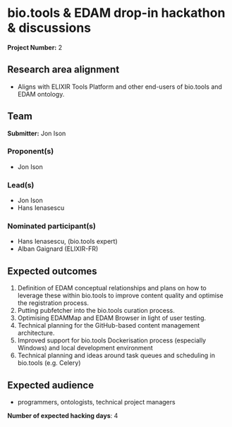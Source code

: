 # bio.tools & EDAM drop-in hackathon & discussions

**Project Number:** 2

## Research area alignment

- Aligns with ELIXIR Tools Platform and other end-users of bio.tools and EDAM ontology.

## Team

**Submitter:** Jon Ison

### Proponent(s)

- Jon Ison

### Lead(s)

- Jon Ison
- Hans Ienasescu

### Nominated participant(s)

- Hans Ienasescu, (bio.tools expert)
- Alban Gaignard (ELIXIR-FR)

## Expected outcomes

 1. Definition of EDAM conceptual relationships and plans on how to leverage these within bio.tools to improve content quality and optimise the registration process.
 2. Putting pubfetcher into the bio.tools curation process.
 3. Optimising EDAMMap and EDAM Browser in light of user testing.
 4. Technical planning for the GitHub-based content management architecture.
 5. Improved support for bio.tools Dockerisation process (especially Windows) and local development environment
 6. Technical planning and ideas around task queues and scheduling in bio.tools (e.g. Celery)

## Expected audience

- programmers, ontologists, technical project managers

**Number of expected hacking days**: 4

